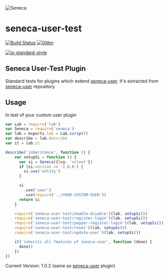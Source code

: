 ![Seneca](http://senecajs.org/files/assets/seneca-logo.png)

# seneca-user-test

[![Build Status][travis-badge]][travis-url]
[![Gitter][gitter-badge]][gitter-url]

[![js-standard-style][standard-badge]][standard-style]

## Seneca User-Test Plugin

Standard tests for plugins which extend [seneca-user](https://github.com/senecajs/seneca-user).
It's extracted from [seneca-user](https://github.com/senecajs/seneca-user) repository

## Usage

In test of your custom user plugin

```js
var Lab = require('lab')
var Seneca = require('seneca')
var lab = exports.lab = Lab.script()
var describe = lab.describe
var it = lab.it

describe('inheritance', function () {
    var setupSi = function () {
      var si = Seneca({log: 'silent'})
      if (si.version >= '2.0.0') {
        si.use('entity')
      }

      si
        .use('user')
        .use(require('../YOUR-CUSTOM-USER'))
      return si
    }

    require('seneca-user-test/enable-disable')(lab, setupSi())
    require('seneca-user-test/register-login')(lab, setupSi())
    require('seneca-user-test/pepper-register-login')(lab, setupSi())
    require('seneca-user-test/reset')(lab, setupSi())
    require('seneca-user-test/update-user')(lab, setupSi())

    it('inherits all features of seneca-user', function (done) {
      done()
    })
})

```

Current Version: 1.0.2 (same as [seneca-user](https://github.com/senecajs/seneca-user) plugin)


[Seneca.js]: https://www.npmjs.com/package/seneca
[travis-badge]: https://travis-ci.org/timugz/seneca-user-test.svg
[travis-url]: https://travis-ci.org/timugz/seneca-user-test
[gitter-badge]: https://badges.gitter.im/Join%20Chat.svg
[gitter-url]: https://gitter.im/timugz/seneca-plugins
[standard-badge]: https://raw.githubusercontent.com/feross/standard/master/badge.png
[standard-style]: https://github.com/feross/standard